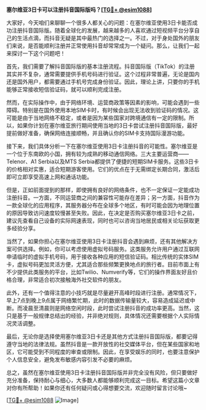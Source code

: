 **塞尔维亚3日卡可以注册抖音国际版吗？[[TG💪+ @esim1088](https://t.me/s/esim1088)]**

大家好，今天咱们来聊聊一个很多人都关心的问题：在塞尔维亚使用3日卡能否成功注册抖音国际版。随着全球化的发展，越来越多的人喜欢通过短视频平台分享自己的生活点滴，而抖音无疑是其中最热门的选择之一。不过，对于身处国外的朋友们来说，是否能顺利注册并正常使用抖音却常常成为一个疑问。那么，让我们一起来探讨一下这个问题吧！

首先，我们需要了解抖音国际版的基本注册流程。抖音国际版（TikTok）的注册其实并不复杂，通常需要提供手机号码进行验证。这个过程非常普遍，无论是国内还是国外用户，都需要通过手机号完成身份验证。因此，理论上讲，只要你的手机能够正常接收短信验证码，就可以顺利完成注册。

然而，在实际操作中，由于网络环境、运营商政策等因素的影响，可能会遇到一些障碍。特别是在国外使用本地SIM卡时，有时候会出现无法收到验证码的情况。这可能是由于当地网络不稳定，或者是因为某些国家对跨境通信有一定的限制。所以，如果你计划在塞尔维亚旅行期间使用当地的3日卡尝试注册抖音国际版，最好提前做好准备，确保网络连接顺畅，并且确认你的SIM卡支持国际漫游功能。

接下来，我们具体分析一下在塞尔维亚使用3日卡注册抖音的可能性。塞尔维亚是一个位于东南欧的小国，拥有较为成熟的移动通信网络。三大主要运营商——Telenor、A1 Serbia以及MTS Serbia都提供了便捷的短期SIM卡服务。这些3日卡的价格相对实惠，适合短期游客使用。它们的优点在于无需绑定长期合同，激活后即可立即享受高速上网和通话功能。

但是，正如前面提到的那样，即使拥有良好的网络条件，也不一定保证一定能成功注册抖音。一方面，不同运营商之间的兼容性可能存在差异；另一方面，抖音作为一款全球化的应用程序，其服务器分布在全球多个地区，有时可能会因为地理位置的原因导致访问速度较慢甚至失败。因此，在决定是否购买塞尔维亚3日卡之前，建议先查看自己设备的实际网速表现，同时也可以咨询当地居民或相关论坛获取更多经验分享。

当然了，如果你担心在塞尔维亚使用3日卡注册抖音会遇到麻烦，还有其他解决方案可供选择。例如，你可以考虑使用虚拟号码服务。这类服务允许用户通过互联网申请临时的虚拟手机号码，用于接收各种应用的短信验证码。相比传统的实体SIM卡，虚拟号码更加灵活方便，尤其适合那些频繁更换地点的旅行者。目前市面上有不少提供此类服务的平台，比如Twilio、Numverify等，它们的操作界面友好且价格合理，非常适合初次接触海外社交软件的朋友。

此外，还有一个值得注意的小技巧就是尽量避开高峰时段进行注册。通常情况下，早上7点到晚上9点属于网络繁忙期，此时的数据传输量较大，容易造成延迟或中断。而凌晨至清晨则是网络空闲时段，此时尝试注册抖音的成功率更高。当然，这只是基于一般规律总结出的经验，并非绝对规则，具体情况还需要根据个人实际情况灵活调整。

最后，无论你是选择使用塞尔维亚3日卡还是其他方式注册抖音国际版，都要记得遵守当地的法律法规。虽然抖音是一款开放性的社交媒体平台，但在某些国家和地区，它可能受到不同程度的审查或限制。因此，在享受娱乐的同时，也要注意保护个人信息安全，避免发布敏感内容引发不必要的麻烦。

总之，虽然在塞尔维亚使用3日卡注册抖音国际版并非完全没有风险，但只要做好充分准备，保持耐心与细心，大多数人都能够顺利完成这一目标。希望这篇小文章对你有所帮助！如果你还有任何疑问或心得想要交流，欢迎随时留言讨论哦~

[[TG💪+ @esim1088](https://t.me/s/esim1088) ![Image](https://i.postimg.cc/4NQfJmqS/Snipaste-2025-05-13-00-14-12.png)]